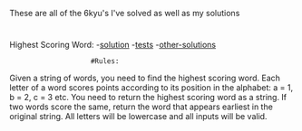 These are all of the 6kyu's I've solved as well as my solutions
#
#
Highest Scoring Word: 
-[solution](./6kyujs/highest-scoring-word.js)
-[tests](./6kyujs/highest-scoring-word.test)
-[other-solutions](https://www.codewars.com/kata/57eb8fcdf670e99d9b000272/solutions/javascript/all/best_practice)
                        
                        #Rules: 
                        
Given a string of words, you need to find the highest scoring word. Each letter of a word scores points according to its position in the alphabet: a = 1, b = 2, c = 3 etc. You need to return the highest scoring word as a string. If two words score the same, return the word that appears earliest in the original string. All letters will be lowercase and all inputs will be valid.
#
#